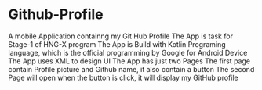 # Github-Profile
A mobile Application containng my Git Hub Profile
The App is task for Stage-1 of HNG-X program 
The App is Build with Kotlin Programing language, which is the official programming by Google for Android Device 
The App uses XML to design UI The App has just two Pages 
The first page contain Profile picture and Github name, it also contain a button 
The second Page will open when the button is click, it will display my GitHub profile
